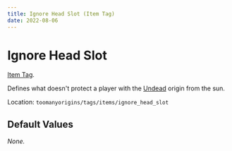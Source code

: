 ```yaml
---
title: Ignore Head Slot (Item Tag)
date: 2022-08-06
---
```

# Ignore Head Slot

[Item Tag](../tags.md).

Defines what doesn't protect a player with the [Undead](../origins/undead.md) origin from the sun.

Location: `toomanyorigins/tags/items/ignore_head_slot`

## Default Values

*None.*